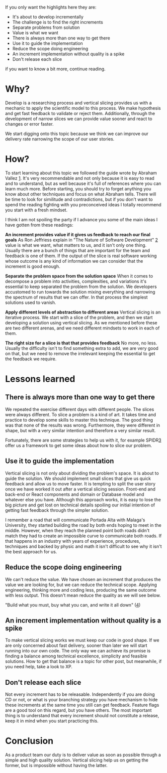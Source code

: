 

If you only want the highlights here they are:

* It's about to develop incrementally
* The challenge is to find the right increments
* Separate problems from solution
* Value is what we want
* There is always more than one way to get there
* Use it to guide the implementation
* Reduce the scope doing engineering
* An increment implementation without quality is a spike
* Don't release each slice

if you want to know a bit more, continue reading.


# Why?

Develop is a researching process and vertical slicing provides us with a mechanic to apply the scientific model to this process. We make hypothesis and get fast feedback to validate or reject them. Additionally, through the development of narrow slices we can provide value sooner and react to changes or error faster. 

We start digging onto this topic because we think we can improve our delivery rate narrowing the scope of our user stories.

# How?

To start learning about this topic we followed the guide wrote by Abraham Vallez [1](https://abrahamvallez.medium.com/vertical-slicing-i-desaprende-lo-que-sabes-sobre-user-stories-y-pon-el-foco-en-desarrollo-b859c5827326). It's very recommendable and not only because it is easy to read and to understand, but as well because it's full of references where you can learn much more. Before starting, you should try to forget anything you know about other techniques and focus on what Abraham tells. There will be time to look for similitude and contradictions, but if you don't want to spend the reading fighting with you preconceived ideas I totally recommend you start with a fresh mindset.

I think I am not spoiling the party if I advance you some of the main ideas I have gotten from these readings:

**An increment provides value if it gives us feedback to reach our final goals**
As Ron Jeffriess explain in "The Nature of Software Development" [2](https://pragprog.com/titles/rjnsd/the-nature-of-software-development/) value is what we want, what matters to us, and it isn't only one thing. Usually there are a bunch of things that are important for the team and feedback is one of them. If the output of the slice is real software working whose outcome is any kind of information we can consider that the increment is good enough.

**Separate the problem space from the solution space**
When it comes to decompose a problem into activities, complexities, and variations it's essential to keep separated the problem from the solution. We developers accustomed to run towards the solution mixing everything and narrowing the spectrum of results that we can offer. In that process the simplest solutions used to vanish.

**Apply different levels of abstraction to different areas**
Vertical slicing is an iterative process. We start with a slice of the problem, and then we start developing a solution using vertical slicing. As we mentioned before these are two different arenas, and we need different mindsets to work in each of them. 

**The right size for a slice is that that provides feedback**
No more, no less. Usually the difficulty isn't to find something extra to add, we are very good on that, but we need to remove the irrelevant keeping the essential to get the feedback we require.

# Lessons learned

## There is always more than one way to get there
We repeated the exercise different days with different people. The slices were always different. To slice a problem is a kind of art. It takes time and practice to develop some skills to master this technique. The good thing was that none of the results was wrong. Furthermore, they were different in shape, but with a very similar intention and therefore a very similar result. 

Fortunately, there are some strategies to help us with it, for example SPIDR[3](https://www.autentia.com/en/2018/07/23/spidr-una-tecnica-para-dividir-tus-historias-de-usuario/) offer us a framework to get some ideas about how to slice our problem.


## Use it to guide the implementation
Vertical slicing is not only about dividing the problem's space. It is about to guide the solution. We should implement small slices that give us quick feedback and allow us to move faster. It is tempting to split the user story once we have worked it out after a vertical slicing session. Front-end and back-end or React components and domain or Database model and whatever else you have. Although this approach works, it is easy to lose the big picture and get lost on technical details spoiling our initial intention of getting fast feedback through the simpler solution. 

I remember a road that will communicate Portada Alta with Malaga's University, they started building the road by both ends hoping to meet in the middle. However, when they reach the planned point both roads didn't match they had to create an impossible curve to communicate both roads. If that happens in an industry with years of experience, procedures, techniques and backed by physic and math it isn't difficult to see why it isn't  the best approach for us.

## Reduce the scope doing engineering
We can't reduce the value. We have chosen an increment that produces the value we are looking for, but we can reduce the technical scope. Applying engineering, thinking more and coding less, producing the same outcome with less output. This doesn't mean reduce the quality as we will see below. 

"Build what you must, buy what you can, and write it all down" ([4](https://increment.com/teams/code-less-engineer-more/?utm_medium=earned-email&utm_source=de19&utm_campaign=GLOBAL_4df5&utm_content=89c8&utm_term=da67f7d830ef&mkt_tok=MDcyLU1ESy0yODMAAAGBY3xK51VQT3urZs9rScedbX7GsjQ0lJOG6bCq6CxfZln2_jTwHpM5dYMuL-0wwZjVRjrf273PcYC2SPvRSfgaaZ40qN0agU6NaXvX0FaNrvbTca8))

## An increment implementation without quality is a spike
To make vertical slicing works we must keep our code in good shape. If we are only concerned about fast delivery, sooner than later we will start running into our own code. The only way we can achieve its promise is finding a balance among technical excellence, simplicity and feasible solutions. How to get that balance is a topic for other post, but meanwhile, if you need help, take a look to XP.

## Don't release each slice
Not every increment has to be releasable. Independently if you are doing CD or not, or what is your branching strategy you have mechanism to hide these increments at the same time you still can get feedback. Feature flags are a good tool on this regard, but you have others. The most important thing is to understand that every increment should not constitute a release, keep it in mind when you start practicing this.


# Conclusion
As a product team our duty is to deliver value as soon as possible through a simple and high quality solution. Vertical slicing help us on getting the former, but is impossible without having the latter. 